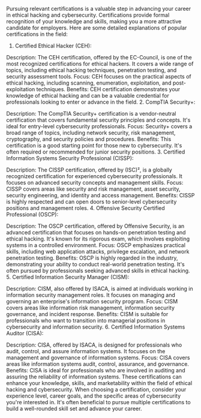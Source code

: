 Pursuing relevant certifications is a valuable step in advancing your career in ethical hacking and cybersecurity. Certifications provide formal recognition of your knowledge and skills, making you a more attractive candidate for employers. Here are some detailed explanations of popular certifications in the field:

1. Certified Ethical Hacker (CEH):

Description: The CEH certification, offered by the EC-Council, is one of the most recognized certifications for ethical hackers. It covers a wide range of topics, including ethical hacking techniques, penetration testing, and security assessment tools.
Focus: CEH focuses on the practical aspects of ethical hacking, including scanning, enumeration, exploitation, and post-exploitation techniques.
Benefits: CEH certification demonstrates your knowledge of ethical hacking and can be a valuable credential for professionals looking to enter or advance in the field.
2. CompTIA Security+:

Description: The CompTIA Security+ certification is a vendor-neutral certification that covers fundamental security principles and concepts. It's ideal for entry-level cybersecurity professionals.
Focus: Security+ covers a broad range of topics, including network security, risk management, cryptography, and security policies and procedures.
Benefits: This certification is a good starting point for those new to cybersecurity. It's often required or recommended for junior security positions.
3. Certified Information Systems Security Professional (CISSP):

Description: The CISSP certification, offered by (ISC)², is a globally recognized certification for experienced cybersecurity professionals. It focuses on advanced security concepts and management skills.
Focus: CISSP covers areas like security and risk management, asset security, security engineering, and identity and access management.
Benefits: CISSP is highly respected and can open doors to senior-level cybersecurity positions and management roles.
4. Offensive Security Certified Professional (OSCP):

Description: The OSCP certification, offered by Offensive Security, is an advanced certification that focuses on hands-on penetration testing and ethical hacking. It's known for its rigorous exam, which involves exploiting systems in a controlled environment.
Focus: OSCP emphasizes practical skills, including web application attacks, privilege escalation, and network penetration testing.
Benefits: OSCP is highly regarded in the industry, demonstrating your ability to conduct real-world penetration testing. It's often pursued by professionals seeking advanced skills in ethical hacking.
5. Certified Information Security Manager (CISM):

Description: CISM, also offered by ISACA, is aimed at individuals working in information security management roles. It focuses on managing and governing an enterprise's information security program.
Focus: CISM covers areas like information risk management, information security governance, and incident response.
Benefits: CISM is suitable for professionals who want to transition into managerial positions in cybersecurity and information security.
6. Certified Information Systems Auditor (CISA):

Description: CISA, offered by ISACA, is designed for professionals who audit, control, and assure information systems. It focuses on the management and governance of information systems.
Focus: CISA covers areas like information systems audit, control, assurance, and governance.
Benefits: CISA is ideal for professionals who are involved in auditing and assuring the reliability of information systems.
These certifications can enhance your knowledge, skills, and marketability within the field of ethical hacking and cybersecurity. When choosing a certification, consider your experience level, career goals, and the specific areas of cybersecurity you're interested in. It's often beneficial to pursue multiple certifications to build a well-rounded skill set and advance your career.
